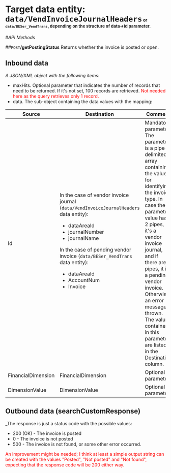 # Target data entity: `data/VendInvoiceJournalHeaders`<span style='font-size:small'> or `data/BESer_VendTrans`, depending on the structure of data->Id parameter.</span>

#_API Methods_

##`POST`**/getPostingStatus**
Returns whether the invoice is posted or open.

## Inbound data

_A JSON/XML object with the following items:_
- maxHits. Optional parameter that indicates the number of records that need to be returned. If it's not set, 100 records are retrieved. <span style='color:red'>Not needed here as the query retrieves only 1 record.</span>
- data. The sub-object containing the data values with the mapping:

| Source | Destination | Comment |
|--|--|--|
| Id | In the case of vendor invoice journal (`data/VendInvoiceJournalHeaders` data entity):<ul><li>dataAreaId</li><li>journalNumber</li><li>journalName</li></ul>In the case of pending vendor invoice (`data/BESer_VendTrans` data entity):<ul><li>dataAreaId</li><li>AccountNum</li><li>Invoice</li></ul>| Mandatory parameter. The parameter is a pipe-delimited array containing the values for identifying the invoice type. In case the parameter value has 2 pipes, it's a vendor invoice journal, and if there are 3 pipes, it is a pending vendor invoice. Otherwise, an error message is thrown. The values contained in this parameter are listed in the Destination column. |
| FinancialDimension | FinancialDimension | Optional parameter |
| DimensionValue | DimensionValue | Optional parameter |

## Outbound data (searchCustomResponse)
_The response is just a status code with the possible values:<ul><li>200 (OK) - The invoice is posted</li><li>0 - The invoice is not posted</li><li>500 - The invoice is not found, or some other error occurred. </li></ul><span style='color:red'>An improvement might be needed; I think at least a simple output string can be created with the values "Posted", "Not posted" and "Not found", expecting that the response code will be 200 either way.</span>
